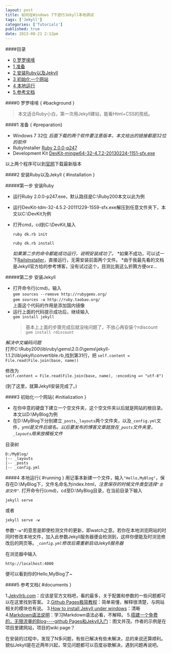 ```yaml
---
layout: post
title: 如何在Windows 7下进行Jekyll本地调试
tags: ['Jekyll']
categories: ['Tutorials']
published: true
date: 2013-08-21 2:12pm
---
```

####目录
-   [0 罗罗嗦嗦](#background)
-	[1 准备](#preparation)
-	[2 安装Ruby以及Jekyll](#installation)
-	[3 初始化一个网站](#initialization)
-	[4 本地运行](#running)
-	[5 参考文档](#documents)


####0 罗罗嗦嗦 { #background }
>本文适合Ruby小白，第一次用Jekyll建站，能看Html+CSS的孩纸。

####1 准备 { #preparation}
-	Windows 7 32位 *后面下载的两个软件要注意版本，本文给出的链接都是32位的软件*
-	RubyInstaller [Ruby 2.0.0-p247](http://dl.bintray.com/oneclick/rubyinstaller/rubyinstaller-2.0.0-p247.exe?direct)
-	Development Kit [DevKit-mingw64-32-4.7.2-20130224-1151-sfx.exe](http://rubyforge.org/frs/download.php/76805/DevKit-mingw64-32-4.7.2-20130224-1151-sfx.exe)

以上两个程序可以到[官网](http://www.rubyinstaller.org/downloads/)下载最新版本

<!--break-->

####2 安装Ruby以及Jekyll { #installation }

#####第一步 安装Ruby
-	运行Ruby 2.0.0-p247.exe，默认路径是C:\Ruby200本文以此为例
-	运行DevKit-tdm-32-4.5.2-20111229-1559-sfx.exe解压到任意文件夹下，本文以C:\DevKit为例
-	打开cmd，cd到C:\DevKit,输入

	`ruby dk.rb init`

	`ruby dk.rb install`

	*如果第二步的命令都能成功运行，说明安装成功了。*
	*如果不成功，可以试一下[RailsInstaller](http://railsinstaller.org/en)，直接运行，无需安装前面两个文件。	
	*由于我最先看的文档是Jekyll官方给的参考博客，没有试过这个，目测比我这么折腾方便orz...

#####第二步 安装Jekyll
-	打开命令行(cmd)，输入  
	`gem sources --remove http://rubygems.org/`     
    `gem sources -a http://ruby.taobao.org/`   
	上面这个代码的作用是添加国内镜像
-	运行上面的代码提示成功后，继续输入  
	`gem install jekyll`	
	>基本上上面的步骤完成后就没啥问题了。不放心再安装个rdiscount  
	>`gem install rdiscount`

*解决中文编码问题*    
打开C:\Ruby200\lib\ruby\gems\2.0.0\gems\jekyll-1.1.2\lib\jekyll\convertible.rb,找到第31行，把
	`self.content = File.read(File.join(base, name))`

修改为  
	`self.content = File.read(File.join(base, name), :encoding => "utf-8")`

(到了这里，就算Jekyll安装完成了。)

####3 初始化一个网站{ #initialization }
-	在你中意的硬盘下建立一个空文件夹，这个空文件夹以后就是网站的根目录。本文以D:\MyBlog为例
-	在D:\MyBlog下分别建立`_posts`,`_layouts`两个文件夹，以及`_config.yml`文件，*yml是文件后缀名。以后要发布的博客文章就放在`_posts`文件夹里，`_layouts`用来放模板文件*

目录树

<pre><code>D:/MyBlog/ 
|-- _layouts  
|-- _posts
|-- _config.yml</code></pre>

####4 本地运行{ #running }
用记事本新建一个文件，输入`"Hello,MyBlog"`，保存在D:\MyBlog下，文件名命名为index.html，*注意保存的时候文件类型选择`"全部文件"`*.
打开命令行(cmd)，cd至D:\MyBlog目录，在当前目录下输入

`jekyll serve`

或者

`jekyll serve -w`

参数`"-w"`的意思是即使检测文件的更新，即watch之意。若你在本地浏览网站的时同时修改本地文件，加入此参数Jekyll服务器便会检测到，这样你便能及时浏览修改后的网页等。*`_config.yml`修改后需重新启动Jekyll服务器*

在浏览器中输入

`http://localhost:4000`

便可以看到你的Hello,MyBlog了~

####5 参考文档{ #documents }

1.[Jekyllrb.com][1]：应该是官方文档吧，看的最多，关于配置和参数的一些问题都可以在这里找到答案。
2.[Github Pages极简教程][2]：简单易懂，解释很清楚，与网站相关的模块也有说。
3.[How to install JekyII under windows][3]：清晰
4.[Markdown语法说明][4]：学习Markdown语法必看，不解释。
5.[搭建一个免费的，无限流量的Blog----github Pages和Jekyll入门][5]：图文并茂。作者的示例是在项目里建网站，项目的wiki page？

在安装的过程中，发现了N多问题，有些已解决有些未解决，总的来说还算顺利。貌似Jekyll是在近两年兴起，常见问题都可以百度谷歌解决，遇到问题再说吧。

[1]:http://jekyllrb.com/
[2]:http://yanping.me/cn/blog/2012/03/18/github-pages-step-by-step/
[3]:http://markdingst.blogspot.com/2013/06/how-to-install-jekyii-under.html
[4]:http://wowubuntu.com/markdown/
[5]:http://www.ruanyifeng.com/blog/2012/08/blogging_with_jekyll.html